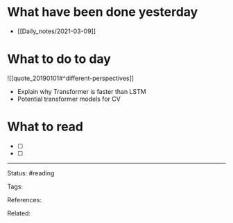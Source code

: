 # What have been done yesterday

- [[Daily_notes/2021-03-09]]

# What to do to day
![[quote_20190101#^different-perspectives]]

-   Explain why Transformer is faster than LSTM
-  Potential transformer models for CV

# What to read

- [ ] 
- [ ] 



---
Status: #reading

Tags: 

References:

Related:
